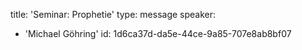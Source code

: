 title: 'Seminar: Prophetie'
type: message
speaker:
  - 'Michael Göhring'
id: 1d6ca37d-da5e-44ce-9a85-707e8ab8bf07
